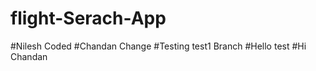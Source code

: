 # flight-Serach-App

#Nilesh Coded
#Chandan Change
#Testing test1 Branch
#Hello test
#Hi Chandan



